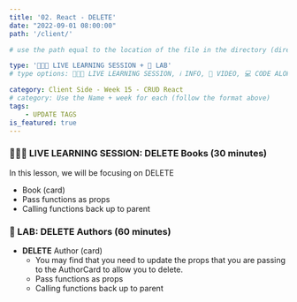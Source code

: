 ```yaml
---
title: '02. React - DELETE'
date: "2022-09-01 08:00:00"
path: '/client/'

# use the path equal to the location of the file in the directory (directory structure)

type: '👩🏽‍🏫 LIVE LEARNING SESSION + 🥼 LAB'
# type options: 👩🏽‍🏫 LIVE LEARNING SESSION, ℹ️ INFO, 🎥 VIDEO, 💻 CODE ALONG, 🥼 LAB, ↩️ REVIEW/NOTES, 👥 GROUP LEARNING, 👷🏼‍♂️ GROUP PROJECT, 🧠 ASSESSMENT, 📝 ASSIGNMENT

category: Client Side - Week 15 - CRUD React
# category: Use the Name + week for each (follow the format above)
tags: 
    - UPDATE TAGS
is_featured: true
---
```

### 👩🏽‍🏫 LIVE LEARNING SESSION: DELETE Books (30 minutes)
In this lesson, we will be focusing on DELETE
- Book (card)
- Pass functions as props
- Calling functions back up to parent

### 🥼 LAB: DELETE Authors (60 minutes)
- **DELETE** Author (card)
    - You may find that you need to update the props that you are passing to the AuthorCard to allow you to delete.
    - Pass functions as props
    - Calling functions back up to parent
